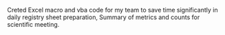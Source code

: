 Creted Excel macro and vba code for my team to save time significantly in daily registry sheet preparation, Summary of metrics and counts for scientific meeting.
